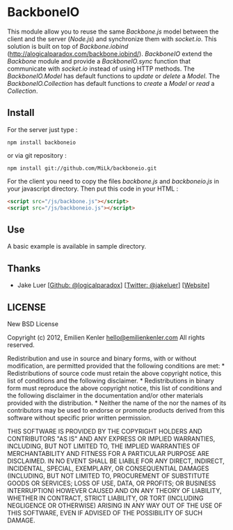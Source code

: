 # BackboneIO

This module allow you to reuse the same _Backbone.js_ model between the client and the server (_Node.js_) and synchronize them with _socket.io_.
This solution is built on top of _Backbone.iobind_ (http://alogicalparadox.com/backbone.iobind/).
_BackboneIO_ extend the _Backbone_ module and provide a _BackboneIO.sync_ function that communicate with _socket.io_ instead of using HTTP methods.
The _BackboneIO.Model_ has default functions to _update_ or _delete_ a _Model_.
The _BackboneIO.Collection_ has default functions to _create_ a _Model_ or _read_ a _Collection_.

## Install

For the server just type :
```
npm install backboneio
```
or via git repository :
```
npm install git://github.com/MiLk/backboneio.git
```

For the client you need to copy the files _backbone.js_ and _backboneio.js_ in your javascript directory.
Then put this code in your HTML :
```html
<script src="/js/backbone.js"></script>
<script src="/js/backboneio.js"></script>
```

## Use

A basic example is available in sample directory.

## Thanks

* Jake Luer [[Github: @logicalparadox](http://github.com/logicalparadox)] [[Twitter: @jakeluer](http://twitter.com/jakeluer)] [[Website](http://alogicalparadox.com)]

## LICENSE

New BSD License

Copyright (c) 2012, Emilien Kenler hello@emilienkenler.com
All rights reserved.

Redistribution and use in source and binary forms, with or without
modification, are permitted provided that the following conditions are met:
    * Redistributions of source code must retain the above copyright
      notice, this list of conditions and the following disclaimer.
    * Redistributions in binary form must reproduce the above copyright
      notice, this list of conditions and the following disclaimer in the
      documentation and/or other materials provided with the distribution.
    * Neither the name of the <organization> nor the
      names of its contributors may be used to endorse or promote products
      derived from this software without specific prior written permission.

THIS SOFTWARE IS PROVIDED BY THE COPYRIGHT HOLDERS AND CONTRIBUTORS "AS IS" AND
ANY EXPRESS OR IMPLIED WARRANTIES, INCLUDING, BUT NOT LIMITED TO, THE IMPLIED
WARRANTIES OF MERCHANTABILITY AND FITNESS FOR A PARTICULAR PURPOSE ARE
DISCLAIMED. IN NO EVENT SHALL <COPYRIGHT HOLDER> BE LIABLE FOR ANY
DIRECT, INDIRECT, INCIDENTAL, SPECIAL, EXEMPLARY, OR CONSEQUENTIAL DAMAGES
(INCLUDING, BUT NOT LIMITED TO, PROCUREMENT OF SUBSTITUTE GOODS OR SERVICES;
LOSS OF USE, DATA, OR PROFITS; OR BUSINESS INTERRUPTION) HOWEVER CAUSED AND
ON ANY THEORY OF LIABILITY, WHETHER IN CONTRACT, STRICT LIABILITY, OR TORT
(INCLUDING NEGLIGENCE OR OTHERWISE) ARISING IN ANY WAY OUT OF THE USE OF THIS
SOFTWARE, EVEN IF ADVISED OF THE POSSIBILITY OF SUCH DAMAGE.
